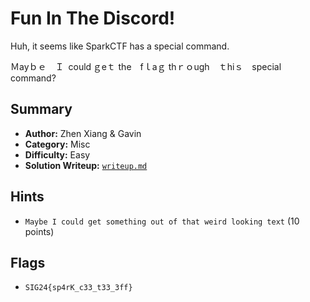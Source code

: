 # Fun In The Discord!

Huh, it seems like SparkCTF has a special command.

Ｍayｂｅ Ｉ сould ｇeｔ the fｌaｇ thｒｏugh ｔhіｓ speϲіal ϲommand?

## Summary
- **Author:** Zhen Xiang & Gavin
- **Category:** Misc
- **Difficulty:** Easy
- **Solution Writeup:** [`writeup.md`](./soln/writeup.md)

## Hints
- `Maybe I could get something out of that weird looking text` (10 points)

## Flags
- `SIG24{sp4rK_c33_t33_3ff}`
